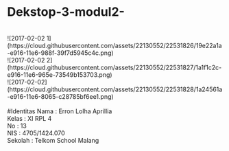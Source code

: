 # Dekstop-3-modul2-
<br>
![2017-02-02 1](https://cloud.githubusercontent.com/assets/22130552/22531826/19e22a1a-e916-11e6-988f-39f7d5945c4c.png)<br>
![2017-02-02 2](https://cloud.githubusercontent.com/assets/22130552/22531827/1a1f1c2c-e916-11e6-965e-73549b153703.png)<br>
![2017-02-02](https://cloud.githubusercontent.com/assets/22130552/22531828/1a24561a-e916-11e6-8065-c28785bf6ee1.png)<br>
<br>
#Identitas
Nama : Erron Lolha Aprillia<br>
Kelas : XI RPL 4<br>
No : 13<br>
NIS : 4705/1424.070<br>
Sekolah : Telkom School Malang<br>

